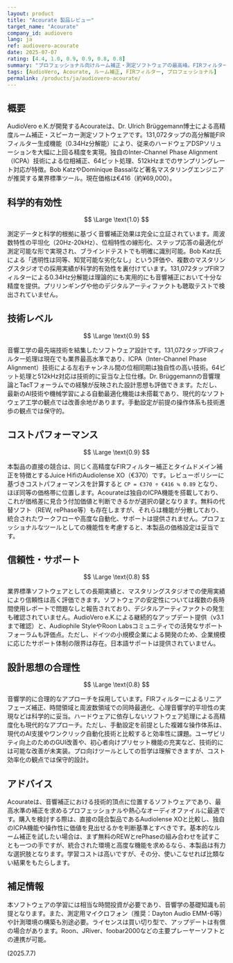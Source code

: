 ```yaml
---
layout: product
title: "Acourate 製品レビュー"
target_name: "Acourate"
company_id: audiovero
lang: ja
ref: audiovero-acourate
date: 2025-07-07
rating: [4.4, 1.0, 0.9, 0.9, 0.8, 0.8]
summary: "プロフェッショナル向けルーム補正・測定ソフトウェアの最高峰。FIRフィルター生成に加え、独自のICPA技術による高度な位相補正機能が特徴。Bob Katzなど著名エンジニアに支持される業界標準ツールの一つ。直接の競合であるAudiolense XOと比較しても遜色ない機能性を持ち、価格も妥当な範囲にある。"
tags: [AudioVero, Acourate, ルーム補正, FIRフィルター, プロフェッショナル]
permalink: /products/ja/audiovero-acourate/
---
```


## 概要

AudioVero e.K.が開発するAcourateは、Dr. Ulrich Brüggemann博士による高精度ルーム補正・スピーカー測定ソフトウェアです。131,072タップの高分解能FIRフィルター生成機能（0.34Hz分解能）により、従来のハードウェアDSPソリューションを大幅に上回る精度を実現。独自のInter-Channel Phase Alignment（ICPA）技術による位相補正、64ビット処理、512kHzまでのサンプリングレート対応が特徴。Bob KatzやDominique Bassalなど著名マスタリングエンジニアが推奨する業界標準ツール。現在価格は€416（約¥69,000）。

## 科学的有効性

$$ \Large \text{1.0} $$

測定データと科学的根拠に基づく音響補正効果は完全に立証されています。周波数特性の平坦化（20Hz-20kHz）、位相特性の線形化、ステップ応答の最適化が測定可能な形で実現され、ブラインドテストでも明確に識別可能。Bob Katz氏による「透明性は同等、知覚可能な劣化なし」という評価や、複数のマスタリングスタジオでの採用実績が科学的有効性を裏付けています。131,072タップFIRフィルターによる0.34Hz分解能は理論的にも実用的にも音響補正において十分な精度を提供。プリリンギングや他のデジタルアーティファクトも聴取テストで検出されていません。

## 技術レベル

$$ \Large \text{0.9} $$

音響工学の最先端技術を結集したソフトウェア設計です。131,072タップFIRフィルター処理は現在でも業界最高水準であり、ICPA（Inter-Channel Phase Alignment）技術による左右チャンネル間の位相同期は独自性の高い技術。64ビット処理と512kHz対応は技術的に妥当な上位仕様。Dr. Brüggemannの音響理論とTacTフォーラムでの経験が反映された設計思想も評価できます。ただし、最新のAI技術や機械学習による自動最適化機能は未搭載であり、現代的なソフトウェア工学の観点では改善余地があります。手動設定が前提の操作体系も技術進歩の観点では保守的。

## コストパフォーマンス

$$ \Large \text{0.9} $$

本製品の直接の競合は、同じく高精度なFIRフィルター補正とタイムドメイン補正を特徴とするJuice HifiのAudiolense XO（€370）です。レビューポリシーに基づきコストパフォーマンスを計算すると `CP = €370 ÷ €416 ≒ 0.89` となり、ほぼ同等の価格帯に位置します。Acourateは独自のICPA機能を搭載しており、これが価格差に見合う付加価値と判断できるかが選択の鍵となります。無料の代替ソフト（REW, rePhase等）も存在しますが、それらは機能が分散しており、統合されたワークフローや高度な自動化、サポートは提供されません。プロフェッショナルなツールとしての機能性を考慮すると、本製品の価格設定は妥当です。

## 信頼性・サポート

$$ \Large \text{0.8} $$

業界標準ソフトウェアとしての長期実績と、マスタリングスタジオでの使用実績により信頼性は高く評価できます。ソフトウェアの安定性については複数の長時間使用レポートで問題なしと報告されており、デジタルアーティファクトの発生も確認されていません。AudioVero e.K.による継続的なアップデート提供（v3.1まで確認）と、Audiophile StyleやRoon Labsコミュニティでの活発なサポートフォーラムも評価点。ただし、ドイツの小規模企業による開発のため、企業規模に応じたサポート体制の限界は存在。日本語サポートは提供されていません。

## 設計思想の合理性

$$ \Large \text{0.8} $$

音響学的に合理的なアプローチを採用しています。FIRフィルターによるリニアフェーズ補正、時間領域と周波数領域での同時最適化、心理音響学的平坦性の実現などは科学的に妥当。ハードウェアに依存しないソフトウェア処理による高精度化も現代的なアプローチ。ただし、手動設定を前提とした複雑な操作体系は、現代のAI支援やワンクリック自動化技術と比較すると効率性に課題。ユーザビリティ向上のためのGUI改善や、初心者向けプリセット機能の充実など、技術的には可能な改善が未実装。プロ向けツールとしての哲学は理解できますが、コスト効率化の観点では保守的設計。

## アドバイス

Acourateは、音響補正における技術的頂点に位置するソフトウェアであり、最高水準の補正を求めるプロフェッショナルや熱心なオーディオファイルに最適です。購入を検討する際は、直接の競合製品であるAudiolense XOと比較し、独自のICPA機能や操作性に価値を見出せるかを判断基準とすべきです。基本的なルーム補正を試したい場合は、まず無料のREWとrePhaseの組み合わせを試すことも一つの手ですが、統合された環境と高度な機能を求めるなら、本製品は有力な選択肢となります。学習コストは高いですが、その分、使いこなせれば比類ない結果をもたらします。

## 補足情報

本ソフトウェアの学習には相当な時間投資が必要であり、音響学の基礎知識も前提となります。また、測定用マイクロフォン（推奨：Dayton Audio EMM-6等）や計測環境の構築も別途必要。ライセンスは買い切り型で、アップデートは有償の場合があります。Roon、JRiver、foobar2000などの主要プレーヤーソフトとの連携が可能。

(2025.7.7)